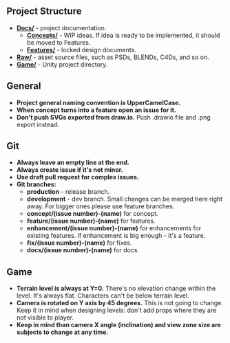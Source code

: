 ## Project Structure ##
+ [**Docs/**](/Docs) - project documentation.
  + [**Concepts/**](/Docs/Concepts) - WIP ideas. If idea is ready to be implemented, it should be moved to Features.
  + [**Features/**](/Docs/Features) - locked design documents.
+ [**Raw/**](/Raw) - asset source files, such as PSDs, BLENDs, C4Ds, and so on.
+ [**Game/**](/Game) - Unity project directory.

## General ##
+ **Project general naming convention is UpperCamelCase.**
+ **When concept turns into a feature open an issue for it.**
+ **Don't push SVGs exported from draw.io.** Push .drawio file and .png export instead.

## Git ##
+ **Always leave an empty line at the end.**
+ **Always create issue if it's not minor.**
+ **Use draft pull request for complex issues.**
+ **Git branches:**
  + **production** - release branch.
  + **development** - dev branch. Small changes can be merged here right away. For bigger ones please use feature branches.
  + **concept/(issue number)-(name)** for concept.
  + **feature/(issue number)-(name)** for features.
  + **enhancement/(issue number)-(name)** for enhancements for existing features. If enhancement is big enough - it's a feature.
  + **fix/(issue number)-(name)** for fixes.
  + **docs/(issue number)-(name)** for docs.

## Game ##
+ **Terrain level is always at Y=0.** There's no elevation change within the level. It's always flat. Characters can't be below terrain level.
+ **Camera is rotated on Y axis by 45 degrees.** This is not going to change. Keep it in mind when designing levels: don't add props where they are not visible to player.
+ **Keep in mind than camera X angle (inclination) and view zone size are subjects to change at any time.**
